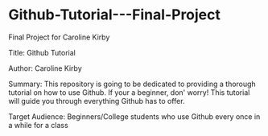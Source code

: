 # Github-Tutorial---Final-Project
Final Project for Caroline Kirby

Title: Github Tutorial

Author: Caroline Kirby

Summary: This repository is going to be dedicated to providing a thorough tutorial on how to use Github. If your a beginner, don' worry! This tutorial will guide you through everything Github has to offer.

Target Audience: Beginners/College students who use Github every once in a while for a class

